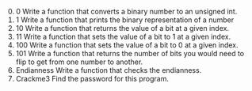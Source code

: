 0. 0
Write a function that converts a binary number to an unsigned int.
1. 1 
Write a function that prints the binary representation of a number
2. 10
Write a function that returns the value of a bit at a given index.
3. 11 
Write a function that sets the value of a bit to 1 at a given index.
4. 100 
Write a function that sets the value of a bit to 0 at a given index.
5. 101 
Write a function that returns the number of bits you would need to flip to get from one number to another.
6. Endianness 
Write a function that checks the endianness.
7. Crackme3 
Find the password for this program.
